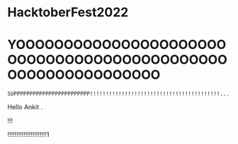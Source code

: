 # HacktoberFest2022

#  YOOOOOOOOOOOOOOOOOOOOOOOOOOOOOOOOOOOOOOOOOOOOOOOOOOOOOOOOOOOOO
    SUPPPPPPPPPPPPPPPPPPPPPPPP!!!!!!!!!!!!!!!!!!!!!!!!!!!!!!!!!!!!!!!!!.................
Hello Ankit
.

!!!

!!!!!!!!!!!!!!!!!!!!!!1

